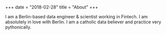 +++
date = "2018-02-28"
title = "About"
+++

I am a Berlin-based data engineer & scientist working in Fintech. I am absolutely in love with Berlin. I am a catholic data believer and practice very pythonically.

<!-- blah blah blah //-->